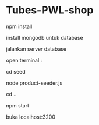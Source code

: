 # Tubes-PWL-shop

npm install

install mongodb untuk database

jalankan server database

open terminal :

cd seed

node product-seeder.js

cd ..

npm start

buka localhost:3200

